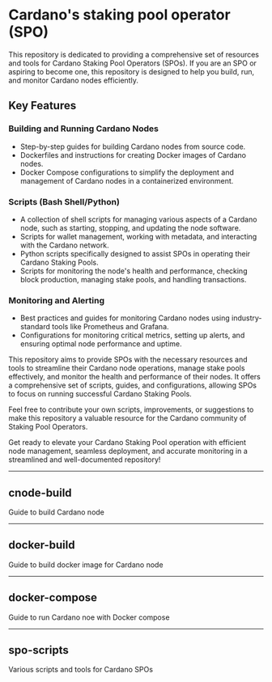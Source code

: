 # Cardano's staking pool operator (SPO)

This repository is dedicated to providing a comprehensive set of resources and tools for Cardano Staking Pool Operators (SPOs). If you are an SPO or aspiring to become one, this repository is designed to help you build, run, and monitor Cardano nodes efficiently.

## Key Features

### Building and Running Cardano Nodes

- Step-by-step guides for building Cardano nodes from source code.
- Dockerfiles and instructions for creating Docker images of Cardano nodes.
- Docker Compose configurations to simplify the deployment and management of Cardano nodes in a containerized environment.

### Scripts (Bash Shell/Python)

- A collection of shell scripts for managing various aspects of a Cardano node, such as starting, stopping, and updating the node software.
- Scripts for wallet management, working with metadata, and interacting with the Cardano network.
- Python scripts specifically designed to assist SPOs in operating their Cardano Staking Pools.
- Scripts for monitoring the node's health and performance, checking block production, managing stake pools, and handling transactions.

### Monitoring and Alerting

- Best practices and guides for monitoring Cardano nodes using industry-standard tools like Prometheus and Grafana.
- Configurations for monitoring critical metrics, setting up alerts, and ensuring optimal node performance and uptime.

This repository aims to provide SPOs with the necessary resources and tools to streamline their Cardano node operations, manage stake pools effectively, and monitor the health and performance of their nodes. It offers a comprehensive set of scripts, guides, and configurations, allowing SPOs to focus on running successful Cardano Staking Pools.

Feel free to contribute your own scripts, improvements, or suggestions to make this repository a valuable resource for the Cardano community of Staking Pool Operators.

Get ready to elevate your Cardano Staking Pool operation with efficient node management, seamless deployment, and accurate monitoring in a streamlined and well-documented repository!

---

## cnode-build

Guide to build Cardano node

---

## docker-build

Guide to build docker image for Cardano node

---

## docker-compose

Guide to run Cardano noe with Docker compose

---

## spo-scripts

Various scripts and tools for Cardano SPOs
